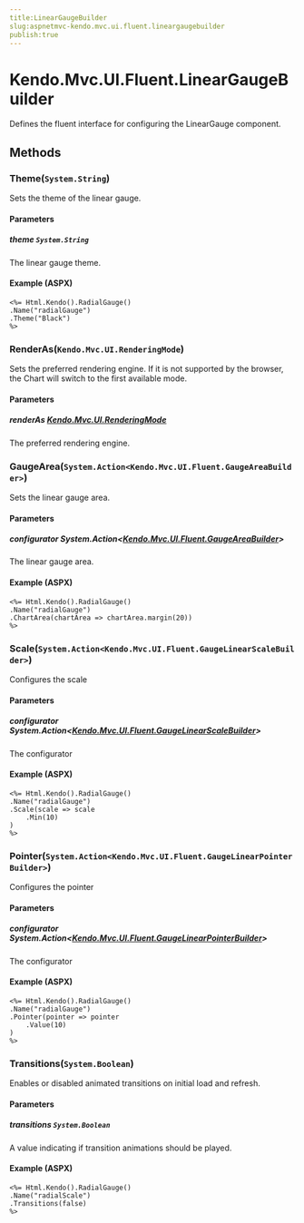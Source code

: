 ```yaml
---
title:LinearGaugeBuilder
slug:aspnetmvc-kendo.mvc.ui.fluent.lineargaugebuilder
publish:true
---
```


# Kendo.Mvc.UI.Fluent.LinearGaugeBuilder
Defines the fluent interface for configuring the LinearGauge component.



## Methods

### Theme(`System.String`)
Sets the theme of the linear gauge.


#### Parameters

##### theme `System.String`
The linear gauge theme.




#### Example (ASPX)
    <%= Html.Kendo().RadialGauge()
    .Name("radialGauge")
    .Theme("Black")
    %>


### RenderAs(`Kendo.Mvc.UI.RenderingMode`)
Sets the preferred rendering engine.
            If it is not supported by the browser, the Chart will switch to the first available mode.


#### Parameters

##### renderAs [Kendo.Mvc.UI.RenderingMode](/kendo-ui/api/wrappers/aspnet-mvc/Kendo.Mvc.UI/RenderingMode)
The preferred rendering engine.





### GaugeArea(`System.Action<Kendo.Mvc.UI.Fluent.GaugeAreaBuilder>`)
Sets the linear gauge area.


#### Parameters

##### configurator System.Action<[Kendo.Mvc.UI.Fluent.GaugeAreaBuilder](/kendo-ui/api/wrappers/aspnet-mvc/Kendo.Mvc.UI.Fluent/GaugeAreaBuilder)>
The linear gauge area.




#### Example (ASPX)
    <%= Html.Kendo().RadialGauge()
    .Name("radialGauge")
    .ChartArea(chartArea => chartArea.margin(20))
    %>


### Scale(`System.Action<Kendo.Mvc.UI.Fluent.GaugeLinearScaleBuilder>`)
Configures the scale


#### Parameters

##### configurator System.Action<[Kendo.Mvc.UI.Fluent.GaugeLinearScaleBuilder](/kendo-ui/api/wrappers/aspnet-mvc/Kendo.Mvc.UI.Fluent/GaugeLinearScaleBuilder)>
The configurator




#### Example (ASPX)
    <%= Html.Kendo().RadialGauge()
    .Name("radialGauge")
    .Scale(scale => scale
        .Min(10)
    )
    %>


### Pointer(`System.Action<Kendo.Mvc.UI.Fluent.GaugeLinearPointerBuilder>`)
Configures the pointer


#### Parameters

##### configurator System.Action<[Kendo.Mvc.UI.Fluent.GaugeLinearPointerBuilder](/kendo-ui/api/wrappers/aspnet-mvc/Kendo.Mvc.UI.Fluent/GaugeLinearPointerBuilder)>
The configurator




#### Example (ASPX)
    <%= Html.Kendo().RadialGauge()
    .Name("radialGauge")
    .Pointer(pointer => pointer
        .Value(10)
    )
    %>


### Transitions(`System.Boolean`)
Enables or disabled animated transitions on initial load and refresh.


#### Parameters

##### transitions `System.Boolean`
A value indicating if transition animations should be played.




#### Example (ASPX)
    <%= Html.Kendo().RadialGauge()
    .Name("radialScale")
    .Transitions(false)
    %>



